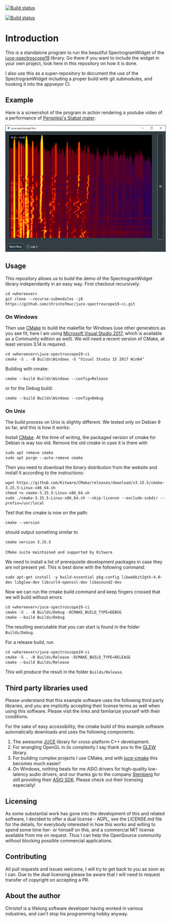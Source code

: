 [![Build status](https://ci.appveyor.com/api/projects/status/31pntnp3bhs0dyrv?svg=true)](https://ci.appveyor.com/project/christofmuc/juce-spectroscope19-ci)

[![Build status](https://ci.appveyor.com/api/projects/status/31pntnp3bhs0dyrv/branch/master?svg=true)](https://ci.appveyor.com/project/christofmuc/juce-spectroscope19-ci/branch/master)

# Introduction

This is a standalone program to run the beautiful SpectrogramWidget of the [juce-spectroscope19](https://github.com/christofmuc/juce-spectroscope19) library. Go there if you want to include the widget in your own project, look here in this repository on how it is done. 

I also use this as a super-repository to document the use of the SpectrogramWidget including a proper build with git submodules, and hooking it into the appveyor CI.

## Example

Here is a screenshot of the program in action rendering a youtube video of a performance of [Pergolesi's Stabat mater](https://www.youtube.com/watch?v=FjJ02agjjdo):

![A picture of the rendering of the spectrogram](Screenshot.png)

## Usage

This repository allows us to build the demo of the SpectrogramWidget library independantly in an easy way. First checkout recursively:

    cd <whereever>
    git clone --recurse-submodules -j8 https://github.com/christofmuc/juce-spectroscope19-ci.git

### On Windows
	
Then use [CMake](https://cmake.org/) to build the makefile for Windows (use other generators as you see fit, here I am using [Microsoft Visual Studio 2017](https://visualstudio.microsoft.com/), which is available as a Community edition as well). We will need a recent version of CMake, at least version 3.14 is required.

    cd <whereever>\juce-spectroscope19-ci
    cmake -S . -B Builds\Windows -G "Visual Studio 15 2017 Win64" 
	
Building with cmake:

    cmake --build Builds\Windows --config=Release

or for the Debug build:

    cmake --build Builds\Windows --config=Debug


### On Unix

The build process on Unix is slightly different. We tested only on Debian 9 so far, and this is how it works:

Install [CMake](https://cmake.org/). At the time of writing, the packaged version of cmake for Debian is way too old. Remove the old cmake in case it is there with 

    sudo apt remove cmake
    sudo apt purge --auto-remove cmake

Then you need to download the binary distribution from the website and install it according to the instructions:
    
    wget https://github.com/Kitware/CMake/releases/download/v3.15.5/cmake-3.15.5-Linux-x86_64.sh
    chmod +x cmake-3.15.5-Linux-x86_64.sh
    sudo ./cmake-3.15.5-Linux-x86_64.sh --skip-license --exclude-subdir --prefix=/usr/local 

Test that the cmake is now on the path:

    cmake --version

should output something similar to

    cmake version 3.15.5

    CMake suite maintained and supported by Kitware

We need to install a list of prerequisite development packages in case they are not present yet. This is best done with the following command:

    sudo apt-get install -y build-essential pkg-config libwebkit2gtk-4.0-dev libglew-dev libcurl4-openssl-dev libasound2-dev

Now we can run the cmake build command and keep fingers crossed that we will build without errors

    cd <whereever>/juce-spectroscope19-ci
    cmake -S . -B Builds/Debug -DCMAKE_BUILD_TYPE=DEBUG
    cmake --build Builds/Debug

The resulting executable that you can start is found in the folder `Builds/Debug`. 

For a release build, run

    cd <whereever>/juce-spectroscope19-ci
    cmake -S . -B Builds/Release -DCMAKE_BUILD_TYPE=RELEASE
    cmake --build Builds/Release

This will produce the result in the folder `Builds/Release`.


## Third party libraries used

Please understand that this example software uses the following third party libraries, and you are implicitly accepting their license terms as well when using this software. Please visit the links and familarize yourself with their conditions. 

For the sake of easy accessibility, the cmake build of this example software automatically downloads and uses the following components:

  1. The awesome [JUCE](https://juce.com/) library for cross-platform C++ development.
  2. For wrangling OpenGL in its complexity I say thank you to the [GLEW](http://glew.sourceforge.net/) library.
  3. For building complex projects I use CMake, and with [juce-cmake](https://github.com/remymuller/juce-cmake) this becomes much easier! 
  4. On Windows, nothing beats for me ASIO drivers for high-quality low-latency audio drivers, and our thanks go to the company [Steinberg](https://www.steinberg.net/de/home.html) for still providing their [ASIO SDK](https://www.steinberg.net/de/company/developer.html). Please check out their licensing especially!

## Licensing

As some substantial work has gone into the development of this and related software, I decided to offer a dual license - AGPL, see the LICENSE.md file for the details, for everybody interested in how this works and willing to spend some time her- or himself on this, and a commercial MIT license available from me on request. Thus I can help the OpenSource community without blocking possible commercial applications.

## Contributing

All pull requests and issues welcome, I will try to get back to you as soon as I can. Due to the dual licensing please be aware that I will need to request transfer of copyright on accepting a PR. 

## About the author

Christof is a lifelong software developer having worked in various industries, and can't stop his programming hobby anyway. 
